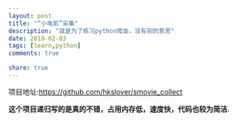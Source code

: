 ```yaml
---
layout: post
title: "“小电影”采集"
description: "就是为了练习python爬虫，没有别的意思"
date: 2019-02-03
tags: [learn,python]
comments: true

share: true
---
```


项目地址:https://github.com/hkslover/smovie_collect

**这个项目递归写的是真的不错，占用内存低，速度快，代码也较为简洁.**
